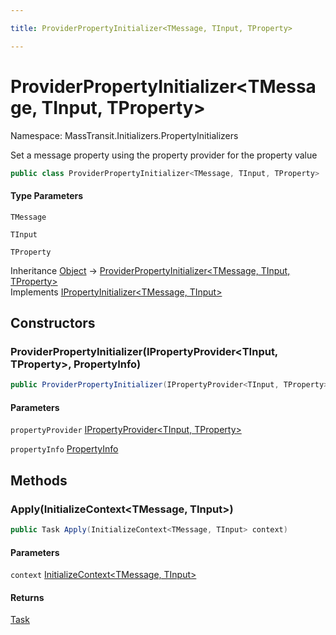 ```yaml
---

title: ProviderPropertyInitializer<TMessage, TInput, TProperty>

---
```


# ProviderPropertyInitializer\<TMessage, TInput, TProperty\>

Namespace: MassTransit.Initializers.PropertyInitializers

Set a message property using the property provider for the property value

```csharp
public class ProviderPropertyInitializer<TMessage, TInput, TProperty> : IPropertyInitializer<TMessage, TInput>
```

#### Type Parameters

`TMessage`<br/>

`TInput`<br/>

`TProperty`<br/>

Inheritance [Object](https://learn.microsoft.com/en-us/dotnet/api/system.object) → [ProviderPropertyInitializer\<TMessage, TInput, TProperty\>](../masstransit-initializers-propertyinitializers/providerpropertyinitializer-3)<br/>
Implements [IPropertyInitializer\<TMessage, TInput\>](../masstransit-initializers/ipropertyinitializer-2)

## Constructors

### **ProviderPropertyInitializer(IPropertyProvider\<TInput, TProperty\>, PropertyInfo)**

```csharp
public ProviderPropertyInitializer(IPropertyProvider<TInput, TProperty> propertyProvider, PropertyInfo propertyInfo)
```

#### Parameters

`propertyProvider` [IPropertyProvider\<TInput, TProperty\>](../masstransit-initializers/ipropertyprovider-2)<br/>

`propertyInfo` [PropertyInfo](https://learn.microsoft.com/en-us/dotnet/api/system.reflection.propertyinfo)<br/>

## Methods

### **Apply(InitializeContext\<TMessage, TInput\>)**

```csharp
public Task Apply(InitializeContext<TMessage, TInput> context)
```

#### Parameters

`context` [InitializeContext\<TMessage, TInput\>](../../masstransit-abstractions/masstransit-initializers/initializecontext-2)<br/>

#### Returns

[Task](https://learn.microsoft.com/en-us/dotnet/api/system.threading.tasks.task)<br/>
